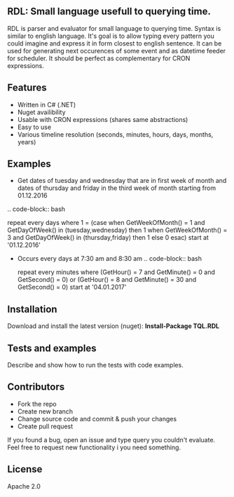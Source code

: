 ## RDL: Small language usefull to querying time.

RDL is parser and evaluator for small language to querying time. Syntax is similar to english language. It's goal is to allow typing every pattern you could imagine and express it in form closest to english sentence. It can be used for generating next occurences of some event and as datetime feeder for scheduler. It should be perfect as complementary for CRON expressions.

## Features

- Written in C# (.NET)
- Nuget availibility
- Usable with CRON expressions (shares same abstractions)
- Easy to use
- Various timeline resolution (seconds, minutes, hours, days, months, years) 

## Examples

- Get dates of tuesday and wednesday that are in first week of month and dates of thursday and friday in the third week of month starting from 01.12.2016

.. code-block:: bash

   repeat every days where 1 = 
                (case
                    when GetWeekOfMonth() = 1 and GetDayOfWeek() in (tuesday,wednesday) then 1 
                    when GetWeekOfMonth() = 3 and GetDayOfWeek() in (thursday,friday) then 1 
                    else 0 esac) start at '01.12.2016'
                    
- Occurs every days at 7:30 am and 8:30 am
.. code-block:: bash

   repeat every minutes where 
                    (GetHour() = 7 and GetMinute() = 0 and GetSecond() = 0) or 
                    (GetHour() = 8 and GetMinute() = 30 and GetSecond() = 0) 
                start at '04.01.2017'

## Installation

Download and install the latest version (nuget): **Install-Package TQL.RDL**

## Tests and examples

Describe and show how to run the tests with code examples.

## Contributors

- Fork the repo
- Create new branch
- Change source code and commit & push your changes
- Create pull request

If you found a bug, open an issue and type query you couldn't evaluate. Feel free to request new functionality i you need something.

## License

Apache 2.0
